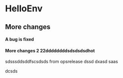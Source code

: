 # HelloEnv
## More changes
#### A bug is fixed




#### More changes 2 22ddddddddsdsdsdsdhot
sdsssddsddfscsdsds
from opsrelease
dssd
dxasd
saas

dcsds
